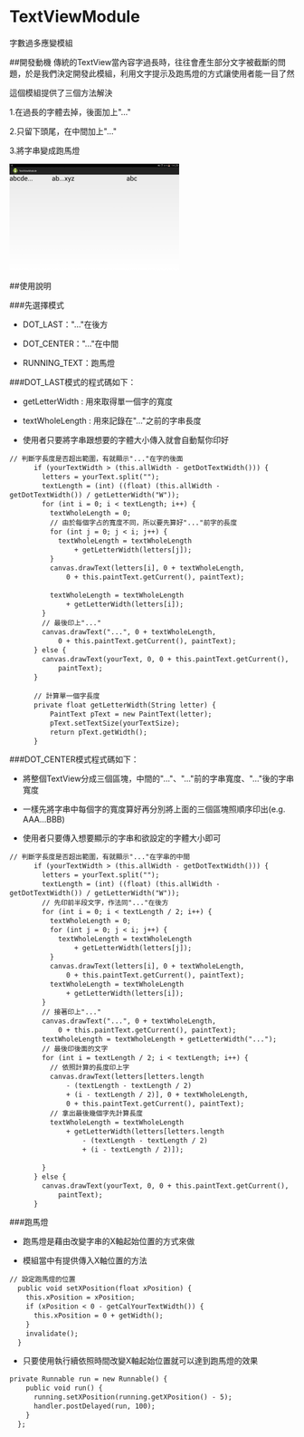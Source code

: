# TextViewModule
字數過多應變模組



##開發動機
傳統的TextView當內容字過長時，往往會產生部分文字被截斷的問題，於是我們決定開發此模組，利用文字提示及跑馬燈的方式讓使用者能一目了然



這個模組提供了三個方法解決

1.在過長的字體去掉，後面加上"…" 

2.只留下頭尾，在中間加上"…"

3.將字串變成跑馬燈


![demo1](./demo1.png)


##使用說明

###先選擇模式

* DOT_LAST："…"在後方

* DOT_CENTER："…"在中間

* RUNNING_TEXT：跑馬燈



###DOT_LAST模式的程式碼如下：

* getLetterWidth : 用來取得單一個字的寬度

* textWholeLength : 用來記錄在"…"之前的字串長度

* 使用者只要將字串跟想要的字體大小傳入就會自動幫你印好

```
// 判斷字長度是否超出範圍，有就顯示"..."在字的後面
      if (yourTextWidth > (this.allWidth - getDotTextWidth())) {
        letters = yourText.split("");
        textLength = (int) ((float) (this.allWidth - getDotTextWidth()) / getLetterWidth("W"));
        for (int i = 0; i < textLength; i++) {
          textWholeLength = 0;
          // 由於每個字占的寬度不同，所以要先算好"..."前字的長度
          for (int j = 0; j < i; j++) {
            textWholeLength = textWholeLength
                + getLetterWidth(letters[j]);
          }
          canvas.drawText(letters[i], 0 + textWholeLength,
              0 + this.paintText.getCurrent(), paintText);

          textWholeLength = textWholeLength
              + getLetterWidth(letters[i]);
        }
        // 最後印上"..."
        canvas.drawText("...", 0 + textWholeLength,
            0 + this.paintText.getCurrent(), paintText);
      } else {
        canvas.drawText(yourText, 0, 0 + this.paintText.getCurrent(),
            paintText);
      }

      // 計算單一個字長度
      private float getLetterWidth(String letter) {
          PaintText pText = new PaintText(letter);
          pText.setTextSize(yourTextSize);
          return pText.getWidth();
      }
```

###DOT_CENTER模式程式碼如下：

* 將整個TextView分成三個區塊，中間的"…"、"…"前的字串寬度、"…"後的字串寬度

* 一樣先將字串中每個字的寬度算好再分別將上面的三個區塊照順序印出(e.g. AAA…BBB)

* 使用者只要傳入想要顯示的字串和欲設定的字體大小即可


```
// 判斷字長度是否超出範圍，有就顯示"..."在字串的中間
      if (yourTextWidth > (this.allWidth - getDotTextWidth())) {
        letters = yourText.split("");
        textLength = (int) ((float) (this.allWidth - getDotTextWidth()) / getLetterWidth("W"));
        // 先印前半段文字，作法同"..."在後方
        for (int i = 0; i < textLength / 2; i++) {
          textWholeLength = 0;
          for (int j = 0; j < i; j++) {
            textWholeLength = textWholeLength
                + getLetterWidth(letters[j]);
          }
          canvas.drawText(letters[i], 0 + textWholeLength,
              0 + this.paintText.getCurrent(), paintText);
          textWholeLength = textWholeLength
              + getLetterWidth(letters[i]);
        }
        // 接著印上"..."
        canvas.drawText("...", 0 + textWholeLength,
            0 + this.paintText.getCurrent(), paintText);
        textWholeLength = textWholeLength + getLetterWidth("...");
        // 最後印後面的文字
        for (int i = textLength / 2; i < textLength; i++) {
          // 依照計算的長度印上字
          canvas.drawText(letters[letters.length
              - (textLength - textLength / 2)
              + (i - textLength / 2)], 0 + textWholeLength,
              0 + this.paintText.getCurrent(), paintText);
          // 拿出最後幾個字先計算長度
          textWholeLength = textWholeLength
              + getLetterWidth(letters[letters.length
                  - (textLength - textLength / 2)
                  + (i - textLength / 2)]);
          
        }
      } else {
        canvas.drawText(yourText, 0, 0 + this.paintText.getCurrent(),
            paintText);
      }

```



###跑馬燈

* 跑馬燈是藉由改變字串的X軸起始位置的方式來做

* 模組當中有提供傳入X軸位置的方法

```
// 設定跑馬燈的位置
  public void setXPosition(float xPosition) {
    this.xPosition = xPosition;
    if (xPosition < 0 - getCalYourTextWidth()) {
      this.xPosition = 0 + getWidth();
    }
    invalidate();
  }
```

* 只要使用執行續依照時間改變X軸起始位置就可以達到跑馬燈的效果

```
private Runnable run = new Runnable() {
    public void run() {
      running.setXPosition(running.getXPosition() - 5);
      handler.postDelayed(run, 100);
    }
  };
```





